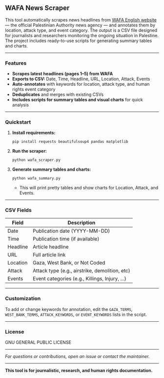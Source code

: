 ## WAFA News Scraper

This tool automatically scrapes news headlines from [WAFA English website](https://english.wafa.ps) — the official Palestinian Authority news agency — and annotates them by location, attack type, and event category. The output is a CSV file designed for journalists and researchers monitoring the ongoing situation in Palestine. The project includes ready-to-use scripts for generating summary tables and charts.

---

### Features

- **Scrapes latest headlines (pages 1–5) from WAFA**
- **Exports to CSV:** Date, Time, Headline, URL, Location, Attack, Events
- **Auto-annotates** with keywords for location, attack type, and human rights event category
- **Deduplicates** and merges with existing CSVs
- **Includes scripts for summary tables and visual charts** for quick analysis

---

### Quickstart

1. **Install requirements:**
   ```bash
   pip install requests beautifulsoup4 pandas matplotlib
   ```

2. **Run the scraper:**
   ```bash
   python wafa_scraper.py
   ```

3. **Generate summary tables and charts:**
   ```bash
   python wafa_summary.py
   ```

   - This will print pretty tables and show charts for Location, Attack, and Events.

---

### CSV Fields

| Field    | Description                                    |
|----------|------------------------------------------------|
| Date     | Publication date (YYYY-MM-DD)                  |
| Time     | Publication time (if available)                |
| Headline | Article headline                               |
| URL      | Full article link                              |
| Location | Gaza, West Bank, or Not Coded                  |
| Attack   | Attack type (e.g., airstrike, demolition, etc) |
| Events   | Event categories (e.g., Killings, Injury, ...) |

---

### Customization

To add or change keywords for annotation, edit the `GAZA_TERMS`, `WEST_BANK_TERMS`, `ATTACK_KEYWORDS`, or `EVENT_KEYWORDS` lists in the script.

---

### License

GNU GENERAL PUBLIC LICENSE

---

*For questions or contributions, open an issue or contact the maintainer.*

---

**This tool is for journalistic, research, and human rights documentation.**

